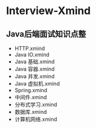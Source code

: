 # Interview-Xmind
## Java后端面试知识点整

- HTTP.xmind
- Java IO.xmind
- Java 基础.xmind
- Java 容器.xmind
- Java 并发.xmind
- Java 虚拟机.xmind
- Spring.xmind
- 中间件.xmind
- 分布式学习.xmind
- 数据库.xmind
- 计算机网络.xmind
